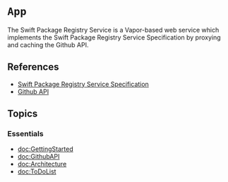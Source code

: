 # ``App``

The Swift Package Registry Service is a Vapor-based web service which implements the Swift Package Registry Service Specification by proxying and caching the Github API.

## References

* [Swift Package Registry Service Specification](https://github.com/swiftlang/swift-package-manager/blob/main/Documentation/PackageRegistry/Registry.md)
* [Github API](https://docs.github.com/en/rest?apiVersion=2022-11-28)

## Topics

### Essentials

- <doc:GettingStarted>
- <doc:GithubAPI>
- <doc:Architecture>
- <doc:ToDoList>
